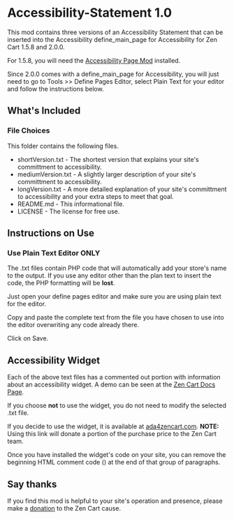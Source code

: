 # Accessibility-Statement 1.0
This mod contains three versions of an Accessibility Statement that can be inserted into the Accessibility define_main_page for Accessibility for Zen Cart 1.5.8 and 2.0.0.

For 1.5.8, you will need the [Accessibility Page Mod](//www.zen-cart.com/downloads.php?do=file&id=2383) installed.

Since 2.0.0 comes with a define_main_page for Accessibility, you will just need to go to Tools >> Define Pages Editor, select Plain Text for your editor and follow the instructions below.
## What's Included
### File Choices
This folder contains the following files.
- shortVersion.txt - The shortest version that explains your site's committment to accessibility.
- mediumVersion.txt - A slightly larger description of your site's committment to accessibility.
- longVersion.txt - A more detailed explanation of your site's committment to accessibility and your extra steps to meet that goal.
- README.md - This informational file.
- LICENSE - The license for free use.
## Instructions on Use
### Use Plain Text Editor ONLY
The .txt files contain PHP code that will automatically add your store's name to the output.  If you use any editor other than the plan text to insert the code, the PHP formatting will be **lost**.

Just open your define pages editor and make sure you are using plain text for the editor.

Copy and paste the complete text from the file you have chosen to use into the editor overwriting any code already there.

Click on Save.
## Accessibility Widget
Each of the above text files has a commented out portion with information about an accessibility widget.  A demo can be seen at the [Zen Cart Docs Page](//docs.zen-cart.com/).

If you choose **not** to use the widget, you do not need to modify the selected .txt file.

If you decide to use the widget, it is available at [ada4zencart.com](//ada4zencart.com/index.php?main_page=index&referrer=C4ADA_11659651175).  **NOTE:** Using this link will donate a portion of the purchase price to the Zen Cart team.

Once you have installed the widget's code on your site, you can remove the beginning HTML comment code (<!--) at the beginning of the widget paragraph and the closing comet code (-->) at the end of that group of paragraphs.
## Say thanks
If you find this mod is helpful to your site's operation and presence, please make a [donation](//docs.zen-cart.com/user/about_us/donate/) to the Zen Cart cause.

